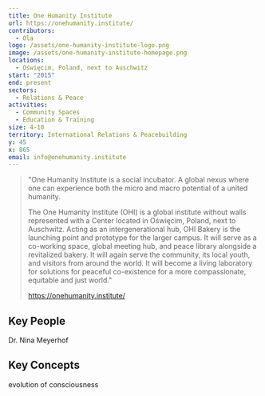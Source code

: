 ```yaml
---
title: One Humanity Institute
url: https://onehumanity.institute/
contributors:
  - Ola
logo: /assets/one-humanity-institute-logo.png
image: /assets/one-humanity-institute-homepage.png
locations:
  - Oświęcim, Poland, next to Auschwitz
start: "2015"
end: present
sectors:
  - Relations & Peace
activities:
  - Community Spaces
  - Education & Training
size: 4-10
territory: International Relations & Peacebuilding
y: 45
x: 865
email: info@onehumanity.institute
---
```

> "One Humanity Institute is a social incubator. A global nexus where one can experience both the micro and macro potential of a united humanity.
> 
> The One Humanity Institute (OHI) is a global institute without walls represented with a Center located in Oświęcim, Poland, next to Auschwitz. Acting as an intergenerational hub, OHI Bakery is the launching point and prototype for the larger campus. It will serve as a co-working space, global meeting hub, and peace library alongside a revitalized bakery. It will again serve the community, its local youth, and visitors from around the world. It will become  a living laboratory for solutions for peaceful co-existence for a more compassionate, equitable and just world."
> 
> https://onehumanity.institute/ 

## Key People

Dr. Nina Meyerhof

## Key Concepts

evolution of consciousness
